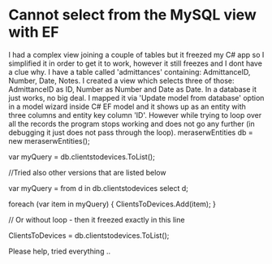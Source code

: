 
# Cannot select from the MySQL view with EF

I had a complex view joining a couple of tables but it freezed my C# app so I simplified it in order to get it to work, however it still freezes and I dont have a clue why.
I have a table called 'admittances' containing: AdmittanceID, Number, Date, Notes.
I created a view which selects three of those: AdmittanceID as ID, Number as Number and Date as Date.
In a database it just works, no big deal. I mapped it via 'Update model from database' option in a model wizard inside C# EF model and it shows up as an entity with three columns and entity key column 'ID'.
However while trying to loop over all the records the program stops working and does not go any further (in debugging it just does not pass through the loop).
meraserwEntities db = new meraserwEntities();

var myQuery = db.clientstodevices.ToList();

//Tried also other versions that are listed below

var myQuery = from d in db.clientstodevices select d;

foreach (var item in myQuery)
{
    ClientsToDevices.Add(item);
}

// Or without loop - then it freezed exactly in this line

ClientsToDevices = db.clientstodevices.ToList();

Please help, tried everything ..

        